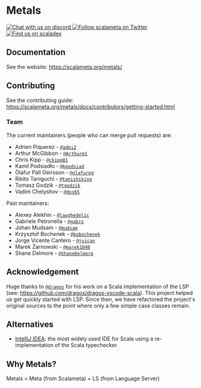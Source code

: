 # Metals

<a href="https://discord.gg/FaVDrJegEh">
<img alt="Chat with us on discord" src="https://img.shields.io/discord/632642981228314653">
</a>
<a href="https://twitter.com/scalameta">
<img alt="Follow scalameta on Twitter" src="https://img.shields.io/twitter/follow/scalameta.svg?logo=twitter&color=blue" />
</a>
<a href="https://index.scala-lang.org/scalameta/metals/metals">
<img alt="Find us on scaladex" src="https://index.scala-lang.org/scalameta/metals/metals/latest.svg" />
</a>

## Documentation

See the website: https://scalameta.org/metals/

## Contributing

See the contributing guide:
https://scalameta.org/metals/docs/contributors/getting-started.html

### Team

The current maintainers (people who can merge pull requests) are:

- Adrien Piquerez - [`@adpi2`](https://github.com/adpi2)
- Arthur McGibbon - [`@Arthurm1`](https://github.com/Arthurm1)
- Chris Kipp - [`@ckipp01`](https://github.com/ckipp01)
- Kamil Podsiadło - [`@kpodsiad`](https://github.com/kpodsiad)
- Ólafur Páll Geirsson - [`@olafurpg`](https://github.com/olafurpg)
- Rikito Taniguchi - [`@tanishiking`](https://github.com/tanishiking)
- Tomasz Godzik - [`@tgodzik`](https://github.com/tgodzik)
- Vadim Chelyshov - [`@dos65`](https://github.com/dos65)

Past maintainers:

- Alexey Alekhin - [`@laughedelic`](https://github.com/laughedelic)
- Gabriele Petronella - [`@gabro`](https://github.com/gabro)
- Johan Mudsam - [`@mudsam`](https://github.com/mudsam)
- Krzysztof Bochenek - [`@kpbochenek`](https://github.com/kpbochenek)
- Jorge Vicente Cantero - [`@jvican`](https://github.com/jvican)
- Marek Żarnowski - [`@marek1840`](https://github.com/marek1840)
- Shane Delmore - [`@ShaneDelmore`](https://github.com/ShaneDelmore)

## Acknowledgement

Huge thanks to [`@dragos`](https://github.com/dragos) for his work on a Scala
implementation of the LSP (see: https://github.com/dragos/dragos-vscode-scala).
This project helped us get quickly started with LSP. Since then, we have
refactored the project's original sources to the point where only a few simple
case classes remain.

## Alternatives

- [IntelliJ IDEA](https://www.jetbrains.com/help/idea/discover-intellij-idea-for-scala.html):
  the most widely used IDE for Scala using a re-implementation of the Scala
  typechecker.

## Why Metals?

Metals = Meta (from Scalameta) + LS (from Language Server)
